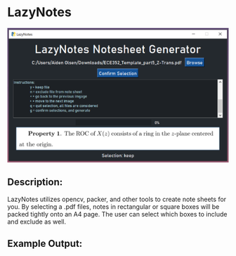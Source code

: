 # LazyNotes

<img src="imgs/gui.png" alt="gui" width="750"/>

## Description:
LazyNotes utilizes opencv, packer, and other tools to create note sheets
for you. By selecting a .pdf files, notes in rectangular or square boxes
will be packed tightly onto an A4 page. The user can select which boxes to include and exclude as well.

## Example Output:
